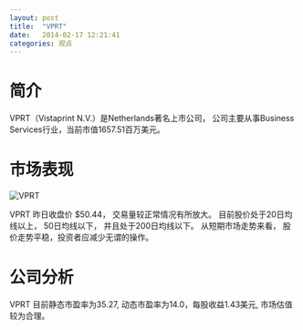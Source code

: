 ```yaml
---
layout: post
title:  "VPRT"
date:   2014-02-17 12:21:41
categories: 观点
---
```


# 简介
VPRT（Vistaprint N.V.）是Netherlands著名上市公司，
公司主要从事Business Services行业，当前市值1657.51百万美元。

# 市场表现

![VPRT](http://finviz.com/chart.ashx?t=VPRT&ty=c&ta=1&p=d&s=l)

VPRT 昨日收盘价 $50.44，
交易量较正常情况有所放大。
目前股价处于20日均线以上，
50日均线以下，
并且处于200日均线以下。
从短期市场走势来看，
股价走势平稳，投资者应减少无谓的操作。

# 公司分析
VPRT 目前静态市盈率为35.27, 动态市盈率为14.0，每股收益1.43美元,
市场估值较为合理。
